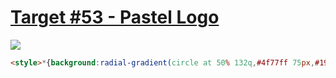 # [Target #53 - Pastel Logo](https://cssbattle.dev/play/53)

![](https://cssbattle.dev/targets/53.png)

```HTML
<style>*{background:radial-gradient(circle at 50% 132q,#4f77ff 75px,#19191a 1q)}*>*{margin:125 200 50 125;background:radial-gradient(circle at 100% 0,#9ad5ff 75px,#f9e492 1q
```
